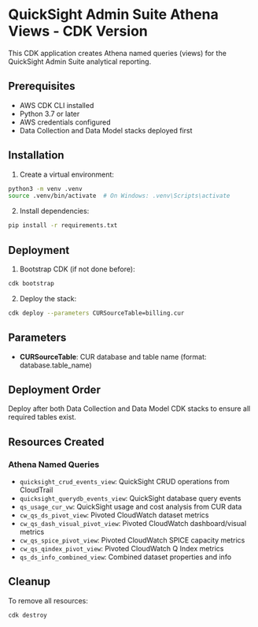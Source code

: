 # QuickSight Admin Suite Athena Views - CDK Version

This CDK application creates Athena named queries (views) for the QuickSight Admin Suite analytical reporting.

## Prerequisites

- AWS CDK CLI installed
- Python 3.7 or later
- AWS credentials configured
- Data Collection and Data Model stacks deployed first

## Installation

1. Create a virtual environment:
```bash
python3 -m venv .venv
source .venv/bin/activate  # On Windows: .venv\Scripts\activate
```

2. Install dependencies:
```bash
pip install -r requirements.txt
```

## Deployment

1. Bootstrap CDK (if not done before):
```bash
cdk bootstrap
```

2. Deploy the stack:
```bash
cdk deploy --parameters CURSourceTable=billing.cur
```

## Parameters

- **CURSourceTable**: CUR database and table name (format: database.table_name)

## Deployment Order

Deploy after both Data Collection and Data Model CDK stacks to ensure all required tables exist.

## Resources Created

### Athena Named Queries
- `quicksight_crud_events_view`: QuickSight CRUD operations from CloudTrail
- `quicksight_querydb_events_view`: QuickSight database query events
- `qs_usage_cur_vw`: QuickSight usage and cost analysis from CUR data
- `cw_qs_ds_pivot_view`: Pivoted CloudWatch dataset metrics
- `cw_qs_dash_visual_pivot_view`: Pivoted CloudWatch dashboard/visual metrics
- `cw_qs_spice_pivot_view`: Pivoted CloudWatch SPICE capacity metrics
- `cw_qs_qindex_pivot_view`: Pivoted CloudWatch Q Index metrics
- `qs_ds_info_combined_view`: Combined dataset properties and info

## Cleanup

To remove all resources:
```bash
cdk destroy
```